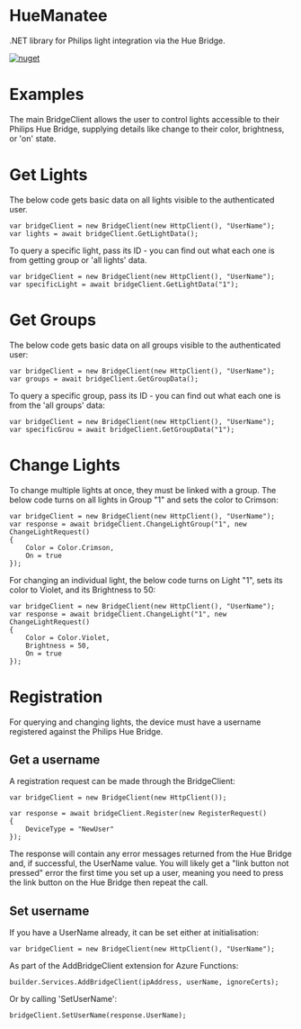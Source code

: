 # HueManatee

.NET library for Philips light integration via the Hue Bridge.

[![nuget](https://badgen.net/nuget/v/HueManatee?icon=nuget)](https://www.nuget.org/packages/HueManatee)

# Examples

The main BridgeClient allows the user to control lights accessible to their Philips Hue Bridge, supplying details like change to their color, brightness, or 'on' state.

# Get Lights

The below code gets basic data on all lights visible to the authenticated user.

```
var bridgeClient = new BridgeClient(new HttpClient(), "UserName");
var lights = await bridgeClient.GetLightData();
```

To query a specific light, pass its ID - you can find out what each one is from getting group or 'all lights' data.

```
var bridgeClient = new BridgeClient(new HttpClient(), "UserName");
var specificLight = await bridgeClient.GetLightData("1");
```

# Get Groups

The below code gets basic data on all groups visible to the authenticated user:

```
var bridgeClient = new BridgeClient(new HttpClient(), "UserName");
var groups = await bridgeClient.GetGroupData();
```

To query a specific group, pass its ID - you can find out what each one is from the 'all groups' data:

```
var bridgeClient = new BridgeClient(new HttpClient(), "UserName");
var specificGrou = await bridgeClient.GetGroupData("1");
```

# Change Lights

To change multiple lights at once, they must be linked with a group. The below code turns on all lights in Group "1" and sets the color to Crimson:

```
var bridgeClient = new BridgeClient(new HttpClient(), "UserName");
var response = await bridgeClient.ChangeLightGroup("1", new ChangeLightRequest()
{
    Color = Color.Crimson,
    On = true
});
```

For changing an individual light, the below code turns on Light "1", sets its color to Violet, and its Brightness to 50:

```
var bridgeClient = new BridgeClient(new HttpClient(), "UserName");
var response = await bridgeClient.ChangeLight("1", new ChangeLightRequest()
{
    Color = Color.Violet,
    Brightness = 50,
    On = true
});
```

# Registration

For querying and changing lights, the device must have a username registered against the Philips Hue Bridge.

## Get a username

A registration request can be made through the BridgeClient:

```
var bridgeClient = new BridgeClient(new HttpClient());

var response = await bridgeClient.Register(new RegisterRequest()
{
    DeviceType = "NewUser"
});
```

The response will contain any error messages returned from the Hue Bridge and, if successful, the UserName value. You will likely get a "link button not pressed" error the first time you set up a user, meaning you need to press the link button on the Hue Bridge then repeat the call.

## Set username

If you have a UserName already, it can be set either at initialisation:

```
var bridgeClient = new BridgeClient(new HttpClient(), "UserName");
```

As part of the AddBridgeClient extension for Azure Functions:

```
builder.Services.AddBridgeClient(ipAddress, userName, ignoreCerts);
```

Or by calling 'SetUserName':

```
bridgeClient.SetUserName(response.UserName);
```









